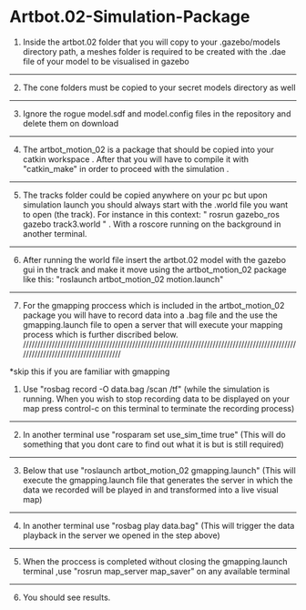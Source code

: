 # Artbot.02-Simulation-Package

1. Inside the artbot.02 folder that you will copy to your .gazebo/models directory path, a meshes folder
is required to be created with the .dae file of your model to be visualised in gazebo
--------------------------------------------------------------------------------------------------------------------------------
2. The cone folders must be copied to your secret models directory as well 
--------------------------------------------------------------------------------------------------------------------------------
3. Ignore the rogue model.sdf and model.config files in the repository and delete them on download 
--------------------------------------------------------------------------------------------------------------------------------
4. The artbot_motion_02 is a package that should be copied into your catkin workspace . After that you will have to compile it with "catkin_make" in order to proceed with the simulation .
--------------------------------------------------------------------------------------------------------------------------------
5. The tracks folder could be copied anywhere on your pc but upon simulation launch you should always start with the .world file you want to open (the track). For instance in this context: " rosrun gazebo_ros gazebo track3.world " . With a roscore running on the background in another terminal.
--------------------------------------------------------------------------------------------------------------------------------
6. After running the world file insert the artbot.02 model with the gazebo gui in the track and make it move using the artbot_motion_02 package like this: "roslaunch artbot_motion_02 motion.launch"
--------------------------------------------------------------------------------------------------------------------------------
7. For the gmapping proccess which is included in the artbot_motion_02 package you will have to record data into a .bag file and the use the gmapping.launch file to open a server that will execute your mapping process which is further discribed below.
/////////////////////////////////////////////////////////////////////////////////////////////////////////////////////////////////

 *skip this if you are familiar with gmapping
 
1. Use "rosbag record -O data.bag /scan /tf" (while the simulation is running. When you wish to stop recording data to be displayed         on your map press control-c on this terminal to terminate the recording process)
---------------------------------------------------------------------------------------------------------------------------------
2. In another terminal use "rosparam set use_sim_time true" (This will do something that you dont care to find out what it is but is still required)
---------------------------------------------------------------------------------------------------------------------------------
3. Below that use "roslaunch artbot_motion_02 gmapping.launch" (This will execute the gmapping.launch file that generates the server in which the data we recorded will be played in and transformed into a live visual map)
---------------------------------------------------------------------------------------------------------------------------------
4. In another terminal use "rosbag play data.bag" (This will trigger the data playback in the server we opened in the step above)
---------------------------------------------------------------------------------------------------------------------------------
5. When the proccess is completed without closing the gmapping.launch terminal ,use "rosrun map_server map_saver" on any available terminal
---------------------------------------------------------------------------------------------------------------------------------
6. You should see results.
 
